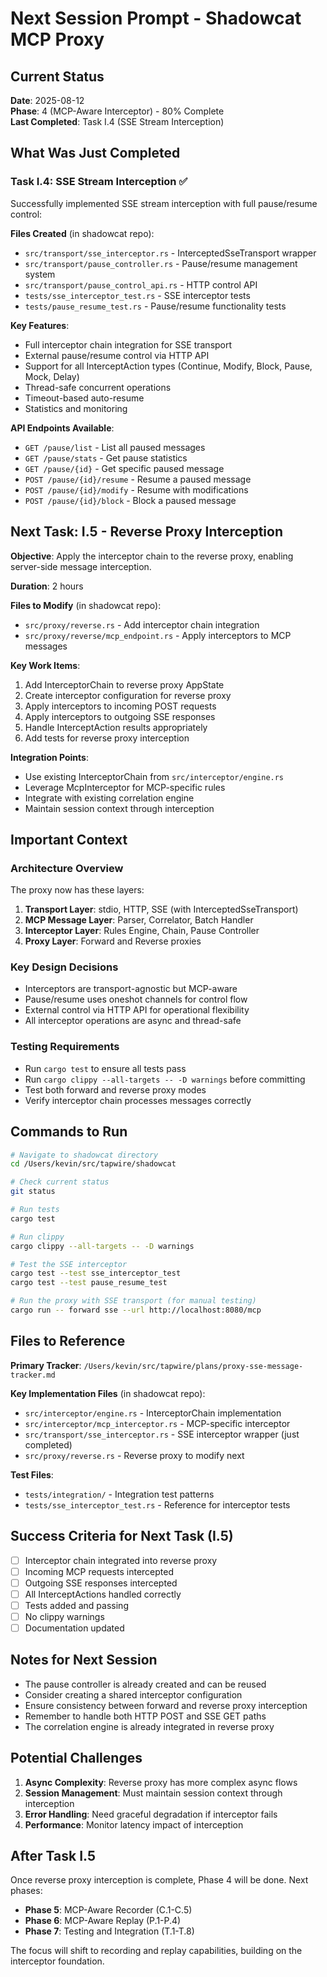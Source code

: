 # Next Session Prompt - Shadowcat MCP Proxy

## Current Status
**Date**: 2025-08-12  
**Phase**: 4 (MCP-Aware Interceptor) - 80% Complete  
**Last Completed**: Task I.4 (SSE Stream Interception)

## What Was Just Completed

### Task I.4: SSE Stream Interception ✅
Successfully implemented SSE stream interception with full pause/resume control:

**Files Created** (in shadowcat repo):
- `src/transport/sse_interceptor.rs` - InterceptedSseTransport wrapper
- `src/transport/pause_controller.rs` - Pause/resume management system  
- `src/transport/pause_control_api.rs` - HTTP control API
- `tests/sse_interceptor_test.rs` - SSE interceptor tests
- `tests/pause_resume_test.rs` - Pause/resume functionality tests

**Key Features**:
- Full interceptor chain integration for SSE transport
- External pause/resume control via HTTP API
- Support for all InterceptAction types (Continue, Modify, Block, Pause, Mock, Delay)
- Thread-safe concurrent operations
- Timeout-based auto-resume
- Statistics and monitoring

**API Endpoints Available**:
- `GET /pause/list` - List all paused messages
- `GET /pause/stats` - Get pause statistics
- `GET /pause/{id}` - Get specific paused message
- `POST /pause/{id}/resume` - Resume a paused message
- `POST /pause/{id}/modify` - Resume with modifications
- `POST /pause/{id}/block` - Block a paused message

## Next Task: I.5 - Reverse Proxy Interception

**Objective**: Apply the interceptor chain to the reverse proxy, enabling server-side message interception.

**Duration**: 2 hours

**Files to Modify** (in shadowcat repo):
- `src/proxy/reverse.rs` - Add interceptor chain integration
- `src/proxy/reverse/mcp_endpoint.rs` - Apply interceptors to MCP messages

**Key Work Items**:
1. Add InterceptorChain to reverse proxy AppState
2. Create interceptor configuration for reverse proxy
3. Apply interceptors to incoming POST requests
4. Apply interceptors to outgoing SSE responses
5. Handle InterceptAction results appropriately
6. Add tests for reverse proxy interception

**Integration Points**:
- Use existing InterceptorChain from `src/interceptor/engine.rs`
- Leverage McpInterceptor for MCP-specific rules
- Integrate with existing correlation engine
- Maintain session context through interception

## Important Context

### Architecture Overview
The proxy now has these layers:
1. **Transport Layer**: stdio, HTTP, SSE (with InterceptedSseTransport)
2. **MCP Message Layer**: Parser, Correlator, Batch Handler
3. **Interceptor Layer**: Rules Engine, Chain, Pause Controller
4. **Proxy Layer**: Forward and Reverse proxies

### Key Design Decisions
- Interceptors are transport-agnostic but MCP-aware
- Pause/resume uses oneshot channels for control flow
- External control via HTTP API for operational flexibility
- All interceptor operations are async and thread-safe

### Testing Requirements
- Run `cargo test` to ensure all tests pass
- Run `cargo clippy --all-targets -- -D warnings` before committing
- Test both forward and reverse proxy modes
- Verify interceptor chain processes messages correctly

## Commands to Run

```bash
# Navigate to shadowcat directory
cd /Users/kevin/src/tapwire/shadowcat

# Check current status
git status

# Run tests
cargo test

# Run clippy
cargo clippy --all-targets -- -D warnings

# Test the SSE interceptor
cargo test --test sse_interceptor_test
cargo test --test pause_resume_test

# Run the proxy with SSE transport (for manual testing)
cargo run -- forward sse --url http://localhost:8080/mcp
```

## Files to Reference

**Primary Tracker**: `/Users/kevin/src/tapwire/plans/proxy-sse-message-tracker.md`

**Key Implementation Files** (in shadowcat repo):
- `src/interceptor/engine.rs` - InterceptorChain implementation
- `src/interceptor/mcp_interceptor.rs` - MCP-specific interceptor
- `src/transport/sse_interceptor.rs` - SSE interceptor wrapper (just completed)
- `src/proxy/reverse.rs` - Reverse proxy to modify next

**Test Files**:
- `tests/integration/` - Integration test patterns
- `tests/sse_interceptor_test.rs` - Reference for interceptor tests

## Success Criteria for Next Task (I.5)

- [ ] Interceptor chain integrated into reverse proxy
- [ ] Incoming MCP requests intercepted
- [ ] Outgoing SSE responses intercepted  
- [ ] All InterceptActions handled correctly
- [ ] Tests added and passing
- [ ] No clippy warnings
- [ ] Documentation updated

## Notes for Next Session

- The pause controller is already created and can be reused
- Consider creating a shared interceptor configuration
- Ensure consistency between forward and reverse proxy interception
- Remember to handle both HTTP POST and SSE GET paths
- The correlation engine is already integrated in reverse proxy

## Potential Challenges

1. **Async Complexity**: Reverse proxy has more complex async flows
2. **Session Management**: Must maintain session context through interception
3. **Error Handling**: Need graceful degradation if interceptor fails
4. **Performance**: Monitor latency impact of interception

## After Task I.5

Once reverse proxy interception is complete, Phase 4 will be done. Next phases:
- **Phase 5**: MCP-Aware Recorder (C.1-C.5)
- **Phase 6**: MCP-Aware Replay (P.1-P.4)
- **Phase 7**: Testing and Integration (T.1-T.8)

The focus will shift to recording and replay capabilities, building on the interceptor foundation.